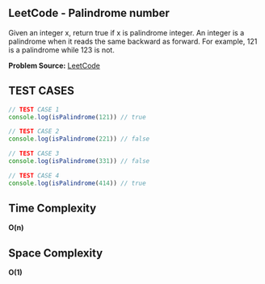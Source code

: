 ## LeetCode - Palindrome number
Given an integer x, return true if x is palindrome integer.
An integer is a palindrome when it reads the same backward as forward.
For example, 121 is a palindrome while 123 is not.


**Problem Source:**  [LeetCode](https://leetcode.com/problems/palindrome-number/)


## TEST CASES
```javascript
// TEST CASE 1
console.log(isPalindrome(121)) // true

// TEST CASE 2
console.log(isPalindrome(221)) // false

// TEST CASE 3
console.log(isPalindrome(331)) // false

// TEST CASE 4
console.log(isPalindrome(414)) // true
```
## Time Complexity
**O(n)**

## Space Complexity
**O(1)**
